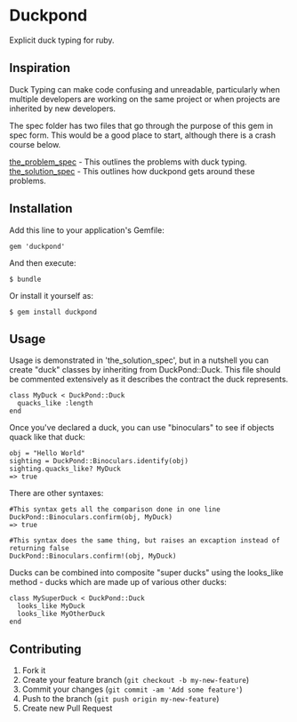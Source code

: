 # Duckpond

Explicit duck typing for ruby.


## Inspiration

Duck Typing can make code confusing and unreadable, particularly 
when multiple developers are working on the same project or when 
projects are inherited by new developers. 

The spec folder has two files that go through the purpose of this gem
in spec form. This would be a good place to start, although there is a crash 
course below.

[the_problem_spec](spec/the_problem_spec.rb) - This outlines the problems with duck typing.
[the_solution_spec](spec/the_solution_spec.rb) - This outlines how duckpond gets around these problems.


## Installation

Add this line to your application's Gemfile:

    gem 'duckpond'

And then execute:

    $ bundle

Or install it yourself as:

    $ gem install duckpond


## Usage

Usage is demonstrated in 'the_solution_spec', but in a nutshell you can create 
"duck" classes by inheriting from DuckPond::Duck. This file should be commented
extensively as it describes the contract the duck represents. 

    class MyDuck < DuckPond::Duck
      quacks_like :length
    end

Once you've declared a duck, you can use "binoculars" to see if objects quack like
that duck:

    obj = "Hello World"
    sighting = DuckPond::Binoculars.identify(obj)
    sighting.quacks_like? MyDuck
    => true

There are other syntaxes:

    #This syntax gets all the comparison done in one line
    DuckPond::Binoculars.confirm(obj, MyDuck)
    => true

    #This syntax does the same thing, but raises an excaption instead of returning false 
    DuckPond::Binoculars.confirm!(obj, MyDuck)


Ducks can be combined into composite "super ducks" using the looks_like method - ducks which are made up of various other ducks:

    class MySuperDuck < DuckPond::Duck
      looks_like MyDuck
      looks_like MyOtherDuck
    end


## Contributing

1. Fork it
2. Create your feature branch (`git checkout -b my-new-feature`)
3. Commit your changes (`git commit -am 'Add some feature'`)
4. Push to the branch (`git push origin my-new-feature`)
5. Create new Pull Request
